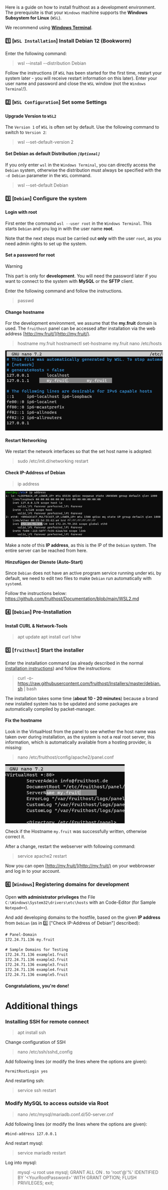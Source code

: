 
Here is a guide on how to install fruithost as a development environment. The prerequisite is that your `Windows` machine supports the **Windows Subsystem for Linux** (`WSL`).

We recommend using [**Windows Terminal**](https://www.microsoft.com/store/productId/9N0DX20HK701?ocid=pdpshare).

### 1️⃣ [`WSL Installation`] Install Debian 12 (Bookworm)
Enter the following command:
> wsl --install --distribution Debian

Follow the instructions (if `WSL` has been started for the first time, restart your system later - you will receive restart information on this later).
Enter your user name and password and close the `WSL` window (not the `Windows Terminal`!).

### 2️⃣ [`WSL Configuration`] Set some Settings
#### Upgrade Version to `WSL2`
The `Version 1` of `WSL` is often set by default. Use the following command to switch to `Version 2`:
> wsl --set-default-version 2

#### Set Debian as default Distribution _`[Optional]`_
If you only enter `wsl` in the `Windows Terminal`, you can directly access the `Debian` system, otherwise the distribution must always be specified with the `-d Debian` parameter in the `WSL` command.
> wsl --set-default Debian

### 3️⃣ [`Debian`]  Configure the system
#### Login with root
First enter the command `wsl --user root` in the `Windows Terminal`. This starts `Debian` and you log in with the user name **root**. 

Note that the next steps must be carried out **only** with the user `root`, as you need admin rights to set up the system.

#### Set a password for root
> [!WARNING]
> This part is only for **development**. You will need the password later if you want to connect to the system with **MySQL** or the **SFTP** client.

Enter the following command and follow the instructions.
> passwd

#### Change hostname
For the development environment, we assume that the **my.fruit** domain is used. The `fruithost` panel can be accessed after installation via the web address [http://my.fruit/](http://my.fruit/).

> hostname my.fruit
> hostnamectl set-hostname my.fruit
> nano /etc/hosts

![IMAGE_HOST_CONFIG]

####  Restart Networking
We restart the network interfaces so that the set host name is adopted:
> sudo /etc/init.d/networking restart

#### Check IP-Address of Debian
> ip address

![IMAGE_IP_ADDRESS]

Make a note of this **IP address**, as this is the IP of the `Debian` system. The entire server can be reached from here.

#### Hinzufügen der Dienste (Auto-Start)
Since `Debian` does not have an active program service running under `WSL` by default, we need to edit two files to make `Debian` run automatically with `systemd`.

Follow the instructions below:
https://github.com/fruithost/Documentation/blob/main/WSL2.md

### 4️⃣ [`Debian`]  Pre-Installation
#### Install CURL & Network-Tools
> apt update
> apt install curl lshw

### 5️⃣ [`fruithost`] Start the installer
Enter the installation command (as already described in the normal [installation instructions](https://github.com/fruithost/Documentation/blob/main/Installation.md)) and follow the instructions:
> curl -o- https://raw.githubusercontent.com/fruithost/Installers/master/debian.sh | bash

The installation takes some time (**about 10 - 20 minutes**) because a brand new installed system has to be updated and some packages are automatically compiled by packet-manager.

#### Fix the hostname
Look in the VirtualHost from the panel to see whether the host name was taken over during installation, as the system is not a real root server, this information, which is automatically available from a hosting provider, is missing:

> nano /etc/fruithost/config/apache2/panel.conf

![IMAGE_HOST_PANEL]

Check if the Hostname `my.fruit` was successfully written, otherwise correct it.

After a change, restart the webserver with following command:
> service apache2 restart

Now you can open [http://my.fruit/](http://my.fruit/) on your webbrowser and log in to your account.

### 6️⃣ [`Windows`]  Registering domains for development
Open **with administrator privileges** the File `C:\Windows\System32\drivers\etc\hosts` with an Code-Editor (for Sample `Notepad++`).

And add developing domains to the hostfile, based on the given **IP address** from `Debian` (as in 3️⃣ ["Check IP-Address of Debian"] described):
```
# Panel-Domain
172.24.71.136 my.fruit

# Sample Domains for Testing
172.24.71.136 example1.fruit
172.24.71.136 example2.fruit
172.24.71.136 example3.fruit
172.24.71.136 example4.fruit
172.24.71.136 example5.fruit
```
#### Congratulations, you're done!

# Additional things
### Installing SSH for remote connect
> apt install ssh

Change configuration of SSH
> nano /etc/ssh/sshd_config

Add following lines (or modify the lines where the options are given):
```
PermitRootLogin yes
```
And restarting ssh:
> service ssh restart

### Modify MySQL to access outside via Root
> nano /etc/mysql/mariadb.conf.d/50-server.cnf

Add following lines (or modify the lines where the options are given):
```
#bind-address 127.0.0.1
```
And restart mysql:
> service mariadb restart

Log into mysql:
> mysql -u root
> use mysql; GRANT ALL ON *.* to 'root'@'%' IDENTIFIED BY '&lt;YourRootPassword&gt;' WITH GRANT OPTION;
> FLUSH PRIVILEGES;
> exit;

[IMAGE_IP_ADDRESS]: ../Images/DEV/IMAGE_IP_ADDRESS.PNG
[IMAGE_HOST_CONFIG]: ../Images/DEV/IMAGE_HOST_CONFIG.PNG
[IMAGE_HOST_PANEL]: ../Images/DEV/IMAGE_HOST_PANEL.PNG

